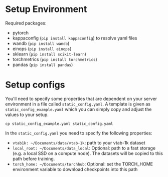 # Setup Environment
Required packages:
- pytorch 
- kappaconfig (`pip install kappaconfig`) to resolve yaml files
- wandb (`pip install wandb`)
- einops (`pip install einops`)
- sklearn (`pip install scikit-learn`)
- torchmetrics (`pip install torchmetrics`)
- pandas (`pip install pandas`)

# Setup configs

You'll need to specify some properties that are dependent on your server environment in a file called `static_config.yaml`.
A template is given as `static_config_example.yaml` which you can simply copy and adjust the values to your setup.

`cp static_config_example.yaml static_config.yaml`

In the `static_config.yaml` you need to specify the following properties:
- `vtab1k: ~/Documents/data/vtab-1k`: path to your vtab-1k dataset
- `local_root: ~/Documents/data_local`:  Optional: path to a fast storage (e.g. a local SSD on a compute node). The datasets will be copied to this path before training.
- `torch_home: ~/Documents/torchhub`: Optional: set the TORCH_HOME environment variable to download checkpoints into this path
